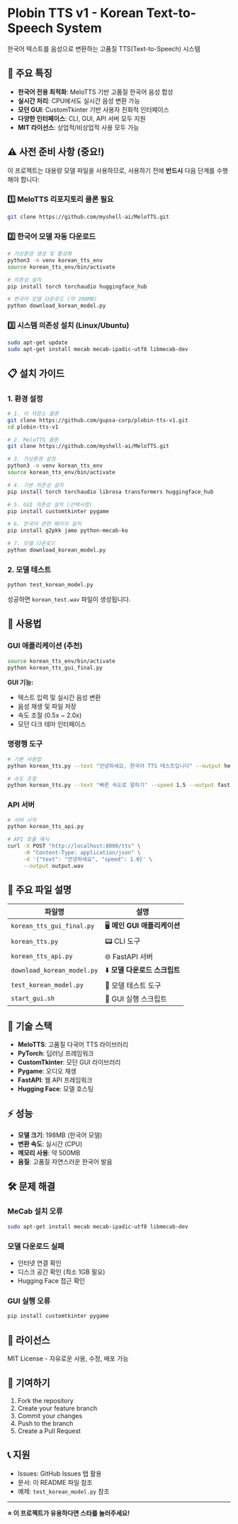 # Plobin TTS v1 - Korean Text-to-Speech System

한국어 텍스트를 음성으로 변환하는 고품질 TTS(Text-to-Speech) 시스템

## 🚀 주요 특징

- **한국어 전용 최적화**: MeloTTS 기반 고품질 한국어 음성 합성
- **실시간 처리**: CPU에서도 실시간 음성 변환 가능
- **모던 GUI**: CustomTkinter 기반 사용자 친화적 인터페이스
- **다양한 인터페이스**: CLI, GUI, API 서버 모두 지원
- **MIT 라이선스**: 상업적/비상업적 사용 모두 가능

## ⚠️ 사전 준비 사항 (중요!)

이 프로젝트는 대용량 모델 파일을 사용하므로, 사용하기 전에 **반드시** 다음 단계를 수행해야 합니다:

### 1️⃣ MeloTTS 리포지토리 클론 필요
```bash
git clone https://github.com/myshell-ai/MeloTTS.git
```

### 2️⃣ 한국어 모델 자동 다운로드
```bash
# 가상환경 생성 및 활성화
python3 -m venv korean_tts_env
source korean_tts_env/bin/activate

# 의존성 설치
pip install torch torchaudio huggingface_hub

# 한국어 모델 다운로드 (약 200MB)
python download_korean_model.py
```

### 3️⃣ 시스템 의존성 설치 (Linux/Ubuntu)
```bash
sudo apt-get update
sudo apt-get install mecab mecab-ipadic-utf8 libmecab-dev
```

## 📋 설치 가이드

### 1. 환경 설정
```bash
# 1. 이 저장소 클론
git clone https://github.com/gupsa-corp/plobin-tts-v1.git
cd plobin-tts-v1

# 2. MeloTTS 클론
git clone https://github.com/myshell-ai/MeloTTS.git

# 3. 가상환경 설정
python3 -m venv korean_tts_env
source korean_tts_env/bin/activate

# 4. 기본 의존성 설치
pip install torch torchaudio librosa transformers huggingface_hub

# 5. GUI 의존성 설치 (선택사항)
pip install customtkinter pygame

# 6. 한국어 관련 패키지 설치
pip install g2pkk jamo python-mecab-ko

# 7. 모델 다운로드
python download_korean_model.py
```

### 2. 모델 테스트
```bash
python test_korean_model.py
```

성공하면 `korean_test.wav` 파일이 생성됩니다.

## 🎯 사용법

### GUI 애플리케이션 (추천)
```bash
source korean_tts_env/bin/activate
python korean_tts_gui_final.py
```

**GUI 기능:**
- 텍스트 입력 및 실시간 음성 변환
- 음성 재생 및 파일 저장
- 속도 조절 (0.5x ~ 2.0x)
- 모던 다크 테마 인터페이스

### 명령행 도구
```bash
# 기본 사용법
python korean_tts.py --text "안녕하세요, 한국어 TTS 테스트입니다" --output hello.wav

# 속도 조절
python korean_tts.py --text "빠른 속도로 말하기" --speed 1.5 --output fast.wav
```

### API 서버
```bash
# 서버 시작
python korean_tts_api.py

# API 호출 예시
curl -X POST "http://localhost:8000/tts" \
     -H "Content-Type: application/json" \
     -d '{"text": "안녕하세요", "speed": 1.0}' \
     --output output.wav
```

## 📁 주요 파일 설명

| 파일명 | 설명 |
|--------|------|
| `korean_tts_gui_final.py` | 🖥️ **메인 GUI 애플리케이션** |
| `korean_tts.py` | 📟 CLI 도구 |
| `korean_tts_api.py` | 🌐 FastAPI 서버 |
| `download_korean_model.py` | ⬇️ **모델 다운로드 스크립트** |
| `test_korean_model.py` | 🧪 모델 테스트 도구 |
| `start_gui.sh` | 🚀 GUI 실행 스크립트 |

## 🔧 기술 스택

- **MeloTTS**: 고품질 다국어 TTS 라이브러리
- **PyTorch**: 딥러닝 프레임워크
- **CustomTkinter**: 모던 GUI 라이브러리
- **Pygame**: 오디오 재생
- **FastAPI**: 웹 API 프레임워크
- **Hugging Face**: 모델 호스팅

## ⚡ 성능

- **모델 크기**: 198MB (한국어 모델)
- **변환 속도**: 실시간 (CPU)
- **메모리 사용**: 약 500MB
- **음질**: 고품질 자연스러운 한국어 발음

## 🛠️ 문제 해결

### MeCab 설치 오류
```bash
sudo apt-get install mecab mecab-ipadic-utf8 libmecab-dev
```

### 모델 다운로드 실패
- 인터넷 연결 확인
- 디스크 공간 확인 (최소 1GB 필요)
- Hugging Face 접근 확인

### GUI 실행 오류
```bash
pip install customtkinter pygame
```

## 📄 라이선스

MIT License - 자유로운 사용, 수정, 배포 가능

## 🤝 기여하기

1. Fork the repository
2. Create your feature branch
3. Commit your changes
4. Push to the branch
5. Create a Pull Request

## 📞 지원

- Issues: GitHub Issues 탭 활용
- 문서: 이 README 파일 참조
- 예제: `test_korean_model.py` 참조

---

**⭐ 이 프로젝트가 유용하다면 스타를 눌러주세요!**